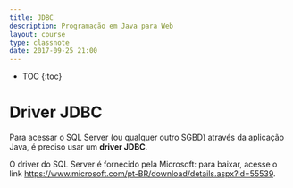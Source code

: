 ```yaml
---
title: JDBC
description: Programação em Java para Web
layout: course
type: classnote
date: 2017-09-25 21:00
---
```


* TOC
{:toc}

# Driver JDBC

Para acessar o SQL Server (ou qualquer outro SGBD) através da aplicação Java, é preciso usar um **driver&nbsp;JDBC**.
 
O driver do SQL Server é fornecido pela Microsoft: para baixar, acesse o link
<https://www.microsoft.com/pt-BR/download/details.aspx?id=55539>.
